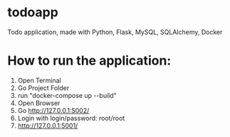 # todoapp
Todo application, made with Python, Flask, MySQL, SQLAlchemy, Docker

# How to run the application:
1. Open Terminal
2. Go Project Folder
3. run "docker-compose up --build"
4. Open Browser
5. Go http://127.0.0.1:5002/
6. Login with login/password: root/root 
7.  http://127.0.0.1:5001/